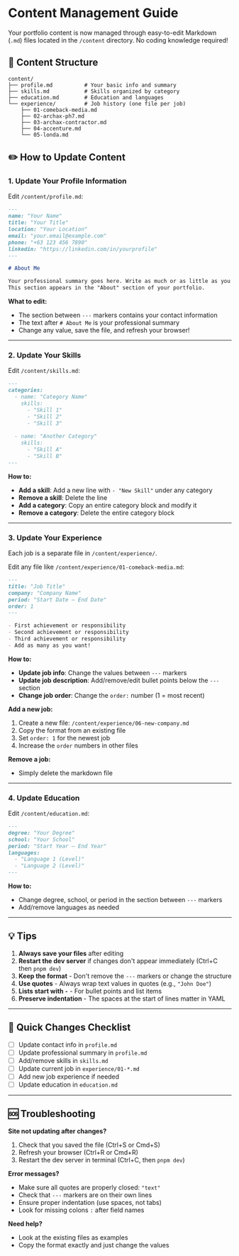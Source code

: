 # Content Management Guide

Your portfolio content is now managed through easy-to-edit Markdown (`.md`) files located in the `/content` directory. No coding knowledge required!

## 📁 Content Structure

```
content/
├── profile.md          # Your basic info and summary
├── skills.md           # Skills organized by category
├── education.md        # Education and languages
└── experience/         # Job history (one file per job)
    ├── 01-comeback-media.md
    ├── 02-archax-ph7.md
    ├── 03-archax-contractor.md
    ├── 04-accenture.md
    └── 05-londa.md
```

## ✏️ How to Update Content

### 1. Update Your Profile Information

Edit `/content/profile.md`:

```markdown
---
name: "Your Name"
title: "Your Title"
location: "Your Location"
email: "your.email@example.com"
phone: "+63 123 456 7890"
linkedin: "https://linkedin.com/in/yourprofile"
---

# About Me

Your professional summary goes here. Write as much or as little as you want.
This section appears in the "About" section of your portfolio.
```

**What to edit:**
- The section between `---` markers contains your contact information
- The text after `# About Me` is your professional summary
- Change any value, save the file, and refresh your browser!

---

### 2. Update Your Skills

Edit `/content/skills.md`:

```markdown
---
categories:
  - name: "Category Name"
    skills:
      - "Skill 1"
      - "Skill 2"
      - "Skill 3"
  
  - name: "Another Category"
    skills:
      - "Skill A"
      - "Skill B"
---
```

**How to:**
- **Add a skill**: Add a new line with `- "New Skill"` under any category
- **Remove a skill**: Delete the line
- **Add a category**: Copy an entire category block and modify it
- **Remove a category**: Delete the entire category block

---

### 3. Update Your Experience

Each job is a separate file in `/content/experience/`. 

Edit any file like `/content/experience/01-comeback-media.md`:

```markdown
---
title: "Job Title"
company: "Company Name"
period: "Start Date – End Date"
order: 1
---

- First achievement or responsibility
- Second achievement or responsibility
- Third achievement or responsibility
- Add as many as you want!
```

**How to:**
- **Update job info**: Change the values between `---` markers
- **Update job description**: Add/remove/edit bullet points below the `---` section
- **Change job order**: Change the `order:` number (1 = most recent)

**Add a new job:**
1. Create a new file: `/content/experience/06-new-company.md`
2. Copy the format from an existing file
3. Set `order: 1` for the newest job
4. Increase the `order` numbers in other files

**Remove a job:**
- Simply delete the markdown file

---

### 4. Update Education

Edit `/content/education.md`:

```markdown
---
degree: "Your Degree"
school: "Your School"
period: "Start Year – End Year"
languages:
  - "Language 1 (Level)"
  - "Language 2 (Level)"
---
```

**How to:**
- Change degree, school, or period in the section between `---` markers
- Add/remove languages as needed

---

## 💡 Tips

1. **Always save your files** after editing
2. **Restart the dev server** if changes don't appear immediately (Ctrl+C then `pnpm dev`)
3. **Keep the format** - Don't remove the `---` markers or change the structure
4. **Use quotes** - Always wrap text values in quotes (e.g., `"John Doe"`)
5. **Lists start with `-`** - For bullet points and list items
6. **Preserve indentation** - The spaces at the start of lines matter in YAML

---

## 🚀 Quick Changes Checklist

- [ ] Update contact info in `profile.md`
- [ ] Update professional summary in `profile.md`
- [ ] Add/remove skills in `skills.md`
- [ ] Update current job in `experience/01-*.md`
- [ ] Add new job experience if needed
- [ ] Update education in `education.md`

---

## 🆘 Troubleshooting

**Site not updating after changes?**
1. Check that you saved the file (Ctrl+S or Cmd+S)
2. Refresh your browser (Ctrl+R or Cmd+R)
3. Restart the dev server in terminal (Ctrl+C, then `pnpm dev`)

**Error messages?**
- Make sure all quotes are properly closed: `"text"`
- Check that `---` markers are on their own lines
- Ensure proper indentation (use spaces, not tabs)
- Look for missing colons `:` after field names

**Need help?**
- Look at the existing files as examples
- Copy the format exactly and just change the values

